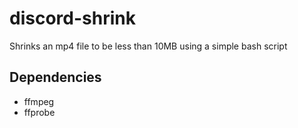 # discord-shrink
Shrinks an mp4 file to be less than 10MB using a simple bash script
## Dependencies
- ffmpeg
- ffprobe
